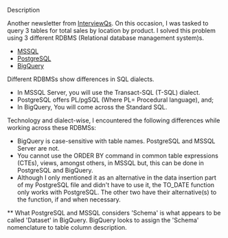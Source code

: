 Description

Another newsletter from [InterviewQs](https://www.interviewqs.com/). On this occasion, I was tasked to query 3 tables for total sales by location by product. I solved this problem using 3 different RDBMS (Relational database management system)s.

* [MSSQL](https://github.com/PaulinaJohn/InterviewQs-Total_Grocery_Sales-SQL/blob/main/Total_Grocery_Sales-%20MSSQL%20Server.sql)
* [PostgreSQL](https://github.com/PaulinaJohn/InterviewQs-Total_Grocery_Sales-SQL/blob/main/Total_Grocery_Sales-%20PostgreSQL.sql)
* [BigQuery](https://github.com/PaulinaJohn/InterviewQs-Total_Grocery_Sales-SQL/blob/main/Total_Grocery_Sales-%20BigQuery.sql)

Different RDBMSs show differences in SQL dialects.

* In MSSQL Server, you will use the Transact-SQL (T-SQL) dialect.
* PostgreSQL offers PL/pgSQL (Where PL= Procedural language), and;
* In BigQuery, You will come across the Standard SQL.

Technology and dialect-wise, I encountered the following differences while working across these RDBMSs:
* BigQuery is case-sensitive with table names. PostgreSQL and MSSQL Server are not.
* You cannot use the ORDER BY command in common table expressions (CTEs), views, amongst others, in MSSQL but, this can be done in PostgreSQL and BigQuery.
* Although I only mentioned it as an alternative in the data insertion part of my PostgreSQL file and didn't have to use it, the TO_DATE function only works with PostgreSQL. The other two have their alternative(s) to the function, if and when necessary.

** What PostgreSQL and MSSQL considers 'Schema' is what appears to be called 'Dataset' in BigQuery. BigQuery looks to assign the 'Schema' nomenclature to table column description.
